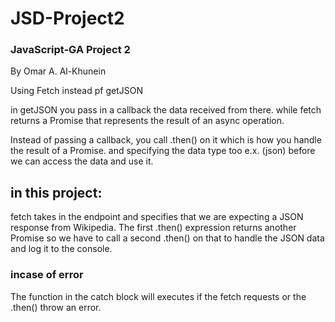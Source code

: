 # JSD-Project2
### JavaScript-GA Project 2
 By Omar A. Al-Khunein

Using Fetch instead pf getJSON

in getJSON you pass in a callback the data received from there.
while fetch returns a Promise 
that represents the result of an async operation.

Instead of passing a callback, you call .then() on it which is how you handle the result of a Promise. 
and specifying the data type too e.x. (json) before we can access the data and use it.

## in this project:
fetch takes in the endpoint and specifies that we are expecting a JSON response from Wikipedia. 
The first .then() expression returns another Promise so we have to call a second .then() on that 
to handle the JSON data and log it to the console.

### incase of error
The function in the catch block will executes if the fetch requests or the .then() throw an error.
